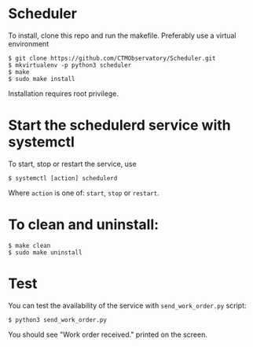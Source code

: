 # Scheduler

To install, clone this repo and run the makefile.
Preferably use a virtual environment

    $ git clone https://github.com/CTMObservatory/Scheduler.git
    $ mkvirtualenv -p python3 scheduler
    $ make
    $ sudo make install

Installation requires root privilege.

# Start the schedulerd service with systemctl

To start, stop or restart the service, use

    $ systemctl [action] schedulerd

Where `action` is one of: `start`, `stop` or `restart`.

# To clean and uninstall:

    $ make clean
    $ sudo make uninstall

# Test

You can test the availability of the service with `send_work_order.py` script:

    $ python3 send_work_order.py

You should see "Work order received." printed on the screen.
